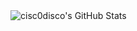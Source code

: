 <img src="https://github-readme-stats.vercel.app/api?username=cisc0disco&theme=default&show_icons=true&hide_border=true&count_private=true" alt="cisc0disco's GitHub Stats" />

<!--
**cisc0disco/cisc0disco** is a ✨ _special_ ✨ repository because its `README.md` (this file) appears on your GitHub profile.

Here are some ideas to get you started:

- 🔭 I’m currently working on ...
- 🌱 I’m currently learning ...
- 👯 I’m looking to collaborate on ...
- 🤔 I’m looking for help with ...
- 💬 Ask me about ...
- 📫 How to reach me: ...
- 😄 Pronouns: ...
- ⚡ Fun fact: ...
-->
